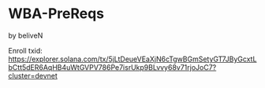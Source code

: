 # WBA-PreReqs
by beliveN


Enroll txid:
https://explorer.solana.com/tx/5jLtDeueVEaXjN6cTgwBGmSetyGT7JByGcxtLbCtt5dER6AqHB4uWtGVPV786Pe7isrUkp9BLvvy68v71rjoJoC7?cluster=devnet
